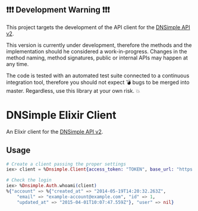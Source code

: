 ## :exclamation::exclamation::exclamation: Development Warning :exclamation::exclamation::exclamation:

This project targets the development of the API client for the [DNSimple API v2](https://developer.dnsimple.com/v2/).

This version is currently under development, therefore the methods and the implementation should he considered a work-in-progress. Changes in the method naming, method signatures, public or internal APIs may happen at any time.

The code is tested with an automated test suite connected to a continuous integration tool, therefore you should not expect :bomb: bugs to be merged into master. Regardless, use this library at your own risk. :boom:


# DNSimple Elixir Client

An Elixir client for the [DNSimple API v2](https://developer.dnsimple.com/v2/).


## Usage

```elixir
# Create a client passing the proper settings
iex> client = %Dnsimple.Client{access_token: "TOKEN", base_url: "https://api.sandbox.dnsimple.com/"}

# Check the login
iex> %Dnsimple.Auth.whoami(client)
%{"account" => %{"created_at" => "2014-05-19T14:20:32.263Z",
    "email" => "example-account@example.com", "id" => 1,
    "updated_at" => "2015-04-01T10:07:47.559Z"}, "user" => nil}
```
